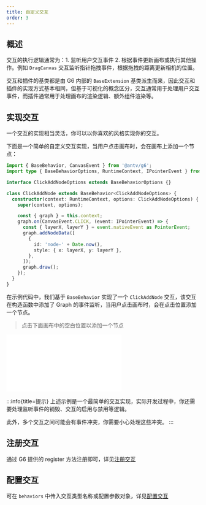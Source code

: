 ```yaml
---
title: 自定义交互
order: 3
---
```


## 概述

交互的执行逻辑通常为：1. 监听用户交互事件 2. 根据事件更新画布或执行其他操作。例如 `DragCanvas` 交互监听指针拖拽事件，根据拖拽的距离更新相机的位置。

交互和插件的基类都是由 G6 内部的 `BaseExtension` 基类派生而来，因此交互和插件的实现方式基本相同，但基于可视化的概念区分，交互通常用于处理用户交互事件，而插件通常用于处理画布的渲染逻辑、额外组件渲染等。

## 实现交互

一个交互的实现相当灵活，你可以以你喜欢的风格实现你的交互。

下面是一个简单的自定义交互实现，当用户点击画布时，会在画布上添加一个节点：

```typescript
import { BaseBehavior, CanvasEvent } from '@antv/g6';
import type { BaseBehaviorOptions, RuntimeContext, IPointerEvent } from '@antv/g6';

interface ClickAddNodeOptions extends BaseBehaviorOptions {}

class ClickAddNode extends BaseBehavior<ClickAddNodeOptions> {
  constructor(context: RuntimeContext, options: ClickAddNodeOptions) {
    super(context, options);

    const { graph } = this.context;
    graph.on(CanvasEvent.CLICK, (event: IPointerEvent) => {
      const { layerX, layerY } = event.nativeEvent as PointerEvent;
      graph.addNodeData([
        {
          id: 'node-' + Date.now(),
          style: { x: layerX, y: layerY },
        },
      ]);
      graph.draw();
    });
  }
}
```

在示例代码中，我们基于 `BaseBehavior` 实现了一个 `ClickAddNode` 交互，该交互在构造函数中添加了 Graph 的事件监听，当用户点击画布时，会在点击位置添加一个节点。

> 点击下面画布中的空白位置以添加一个节点

<embed src="@/docs/manual/custom-extension-common/behavior/implement-behaviors.md"></embed>

:::info{title=提示}
上述示例是一个最简单的交互实现，实际开发过程中，你还需要处理监听事件的销毁、交互的启用与禁用等逻辑。

此外，多个交互之间可能会有事件冲突，你需要小心处理这些冲突。
:::

## 注册交互

通过 G6 提供的 register 方法注册即可，详见[注册交互](/manual/core-concept/behavior#注册交互)

## 配置交互

可在 `behaviors` 中传入交互类型名称或配置参数对象，详见[配置交互](/manual/core-concept/behavior#配置交互)
